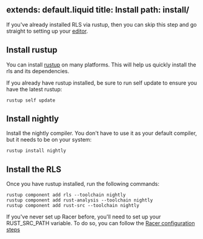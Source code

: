 extends: default.liquid
title: Install
path: install/
---
If you've already installed RLS via rustup, then you can skip this step and
go straight to setting up your [editor](/editors/).

## Install rustup

You can install [rustup](http://rustup.rs/) on many platforms. This will help us quickly install the
rls and its dependencies.

If you already have rustup installed, be sure to run self update to ensure you have the latest rustup:

```
rustup self update
```

## Install nightly

Install the nightly compiler. You don't have to use it as your default compiler, but it needs to be on your system:

```
rustup install nightly
```

## Install the RLS

Once you have rustup installed, run the following commands:

```
rustup component add rls --toolchain nightly
rustup component add rust-analysis --toolchain nightly
rustup component add rust-src --toolchain nightly
```

If you've never set up Racer before, you'll need to set up your RUST_SRC_PATH variable. To do so, 
you can follow the [Racer configuration steps](https://github.com/phildawes/racer#configuration)
